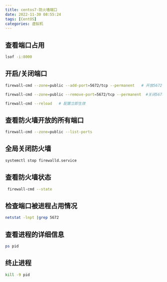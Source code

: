 ```yaml
---
title: centos7-防火墙端口
date: 2022-11-30 08:55:24
tags: [CentOS]
categories: 虚拟机
---
```


## 查看端口占用
```bash
lsof -i:8000
```
## 开启/关闭端口
```bash
firewall-cmd --zone=public --add-port=5672/tcp --permanent   # 开放5672端口

firewall-cmd --zone=public --remove-port=5672/tcp --permanent  #关闭5672端口

firewall-cmd --reload   # 配置立即生效
```

## 查看防火墙开放的所有端口
```bash
firewall-cmd --zone=public --list-ports
```

## 全局关闭防火墙
```bash
systemctl stop firewalld.service
```

## 查看防火墙状态
```bash
 firewall-cmd --state
```

## 检查端口被进程占用情况
```bash
netstat -lnpt |grep 5672
```

## 查看进程的详细信息
```bash
ps pid
```

## 终止进程
```bash
kill -9 pid
```